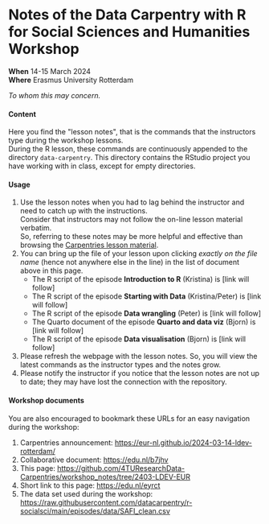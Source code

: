 # Notes of the Data Carpentry with R for Social Sciences and Humanities Workshop 

**When** 14-15 March 2024  
**Where** Erasmus University Rotterdam

_To whom this may concern._ 

#### Content

Here you find the "lesson notes", that is the commands that the instructors type during the workshop lessons.  
During the R lesson, these commands are continuously appended to the directory `data-carpentry`.
This directory contains the RStudio project you have working with in class, except for empty directories.

#### Usage

1. Use the lesson notes when you had to lag behind the instructor and need to catch up with the instructions.  
Consider that instructors may not follow the on-line lesson material verbatim.  
So, referring to these notes may be more helpful and effective than browsing the [Carpentries lesson material](https://datacarpentry.org/r-socialsci/index.html).  
2. You can bring up the file of your lesson upon clicking _exactly on the file name_ (hence not anywhere else in the line) in the list of document above in this page.  
    * The R script of the episode **Introduction to R** (Kristina)  is [link will follow]
    * The R script of the episode **Starting with Data** (Kristina/Peter) is [link will follow]
    * The R script of the episode **Data wrangling** (Peter) is [link will follow]
    * The Quarto document of the episode **Quarto and data viz** (Bjorn) is [link will follow]
    * The R script of the episode **Data visualisation** (Bjorn) is [link will follow]
3. Please refresh the webpage with the lesson notes. So, you will view the latest commands as the instructor types and the notes grow.
4. Please notify the instructor if you notice that the lesson notes are not up to date; they may have lost the connection with the repository.

#### Workshop documents
You are also encouraged to bookmark these URLs for an easy navigation during the workshop:

1. Carpentries announcement: https://eur-nl.github.io/2024-03-14-ldev-rotterdam/
2. Collaborative document: https://edu.nl/b7jhv
3. This page: https://github.com/4TUResearchData-Carpentries/workshop_notes/tree/2403-LDEV-EUR
4. Short link to this page: https://edu.nl/eyrct
5. The data set used during the workshop: https://raw.githubusercontent.com/datacarpentry/r-socialsci/main/episodes/data/SAFI_clean.csv
